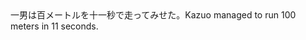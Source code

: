<tr><td>一男は百メートルを十一秒で走ってみせた。<td><tr><tr><td>Kazuo managed to run 100 meters in 11 seconds.<td><tr></table>

